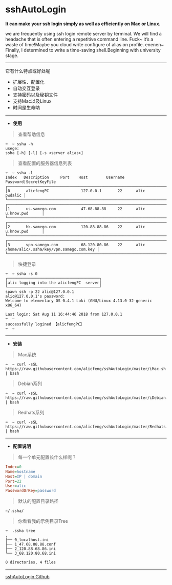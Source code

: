# sshAutoLogin

**It can make your ssh login simply as well as efficiently on Mac or Linux.**

we are frequently using ssh login remote server by terminal. We will find a headache that is often entering a repetitive command line. Fuck~ it’s a waste of time!Maybe you cloud write configure of alias on profile. enenen~ Finally, I determined to write a time-saving shell.Beginning with university stage.


___

它有什么特点或好处呢
- 扩展性、配置化
- 自动交互登录
- 支持密码以及秘钥文件
- 支持Mac以及Linux
- 时间是生命呐

___

- **使用**

> 查看帮助信息

~~~shell
➜  ~ ssha -h
usege:
ssha [-h] [-l] [-s <server alias>]
~~~

> 查看配置的服务器信息列表

~~~shell
➜  ~ ssha -l
Index	Description		Port	Host		Username	Password|SecretKeyFile
┌────────────────────────────────────────────────────────────────────────┐
│0       alicfengPC              127.0.0.1       22      alic    pwdalic │
└────────────────────────────────────────────────────────────────────────┘
┌────────────────────────────────────────────────────────────────────────────────┐
│1       us.samego.com           47.68.88.88     22      alic    u.know.pwd      │
└────────────────────────────────────────────────────────────────────────────────┘
┌────────────────────────────────────────────────────────────────────────────────┐
│2       hk.samego.com           120.88.88.86    22      alic    u.know.pwd      │
└────────────────────────────────────────────────────────────────────────────────┘
┌────────────────────────────────────────────────────────────────────────────────────────────────────────┐
│3       vpn.samego.com          68.120.80.86    22      alic    /home/alic/.ssha/key/vpn.samego.com.key │
└────────────────────────────────────────────────────────────────────────────────────────────────────────┘
~~~

> 快捷登录

~~~
➜  ~ ssha -s 0
┌────────────────────────────────────────┐
│alic logging into the alicfengPC  server│
└────────────────────────────────────────┘
spawn ssh -p 22 alic@127.0.0.1
alic@127.0.0.1's password: 
Welcome to elementary OS 0.4.1 Loki (GNU/Linux 4.13.0-32-generic x86_64)

Last login: Sat Aug 11 16:44:46 2018 from 127.0.0.1
➜  ~ 
successfully logined 【alicfengPC】
➜  ~ 
~~~

___

- **安装**
> Mac系统
~~~shell
➜  ~ curl -sSL https://raw.githubusercontent.com/alicfeng/sshAutoLogin/master/iMac.sh | bash
~~~

> Debian系列
~~~shell
➜  ~ curl -sSL https://raw.githubusercontent.com/alicfeng/sshAutoLogin/master/iDebian.sh | bash
~~~

> Redhats系列
~~~shell
➜  ~ curl -sSL https://raw.githubusercontent.com/alicfeng/sshAutoLogin/master/Redhats.sh | bash
~~~

___

- **配置说明**
> 每一个单元配置长什么样呢？
~~~ini
Index=0
Name=hostname
Host=IP | domain
Port=22
User=alic
PasswordOrKey=password
~~~

> 默认的配置目录路径
~~~shell
~/.ssha/
~~~

> 你看看我的示例目录Tree
~~~shell
➜  .ssha tree
.
├── 0_localhost.ini
├── 1_47.68.88.88.conf
├── 2_120.88.68.86.ini
└── 3_68.120.80.68.ini

0 directories, 4 files
~~~

___
[sshAutoLogin Github](https://github.com/alicfeng/sshAutoLogin) 
